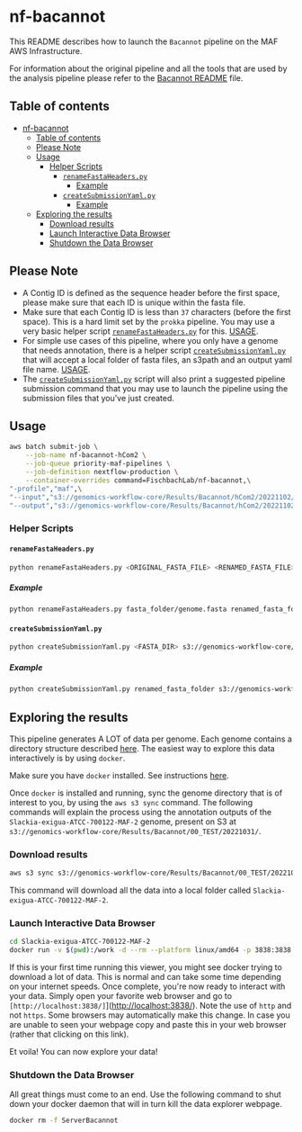 # nf-bacannot

This README describes how to launch the `Bacannot` pipeline on the MAF AWS Infrastructure.

For information about the original pipeline and all the tools that are used by the analysis pipeline please refer to the [Bacannot README](README.md) file.

## Table of contents

- [nf-bacannot](#nf-bacannot)
  - [Table of contents](#table-of-contents)
  - [Please Note](#please-note)
  - [Usage](#usage)
    - [Helper Scripts](#helper-scripts)
      - [`renameFastaHeaders.py`](#renamefastaheaderspy)
        - [Example](#example)
      - [`createSubmissionYaml.py`](#createsubmissionyamlpy)
        - [Example](#example-1)
  - [Exploring the results](#exploring-the-results)
    - [Download results](#download-results)
    - [Launch Interactive Data Browser](#launch-interactive-data-browser)
    - [Shutdown the Data Browser](#shutdown-the-data-browser)

## Please Note

- A Contig ID is defined as the sequence header before the first space, please make sure that each ID is unique within the fasta file.
- Make sure that each Contig ID is less than `37` characters (before the first space). This is a hard limit set by the `prokka` pipeline. You may use a very basic helper script [`renameFastaHeaders.py`](bin/renameFastaHeaders.py) for this. [USAGE](#renamefastaheaderspy).
- For simple use cases of this pipeline, where you only have a genome that needs annotation, there is a helper script [`createSubmissionYaml.py`](bin/createSubmissionYaml.py) that will accept a local folder of fasta files, an s3path and an output yaml file name. [USAGE](#createsubmissionyamlpy).
- The [`createSubmissionYaml.py`](bin/createSubmissionYaml.py) script will also print a suggested pipeline submission command that you may use to launch the pipeline using the submission files that you've just created.

## Usage

```bash
aws batch submit-job \
    --job-name nf-bacannot-hCom2 \
    --job-queue priority-maf-pipelines \
    --job-definition nextflow-production \
    --container-overrides command=FischbachLab/nf-bacannot,\
"-profile","maf",\
"--input","s3://genomics-workflow-core/Results/Bacannot/hCom2/20221102/inputs/hCom2.yaml"
"--output","s3://genomics-workflow-core/Results/Bacannot/hCom2/20221102"
```

### Helper Scripts

#### `renameFastaHeaders.py`

```bash
python renameFastaHeaders.py <ORIGINAL_FASTA_FILE> <RENAMED_FASTA_FILE>
```

##### Example

```bash
python renameFastaHeaders.py fasta_folder/genome.fasta renamed_fasta_folder/genome.fasta
```

#### `createSubmissionYaml.py`

```bash
python createSubmissionYaml.py <FASTA_DIR> s3://genomics-workflow-core/Results/Bacannot/<PROJECT>/<PREFIX>/inputs <PROJECT>_<PREFIX>.yaml
```

##### Example

```bash
python createSubmissionYaml.py renamed_fasta_folder s3://genomics-workflow-core/Results/Bacannot/hCom2/20221102/inputs hCom2.yaml
```

## Exploring the results

This pipeline generates A LOT of data per genome. Each genome contains a directory structure described [here](https://bacannot.readthedocs.io/en/latest/outputs). The easiest way to explore this data interactively is by using `docker`.

Make sure you have `docker` installed. See instructions [here](https://docs.docker.com/get-docker/).

Once `docker` is installed and running, sync the genome directory that is of interest to you, by using the `aws s3 sync` command. The following commands will explain the process using the annotation outputs of the `Slackia-exigua-ATCC-700122-MAF-2` genome, present on S3 at `s3://genomics-workflow-core/Results/Bacannot/00_TEST/20221031/`.

### Download results

```bash
aws s3 sync s3://genomics-workflow-core/Results/Bacannot/00_TEST/20221031/Slackia-exigua-ATCC-700122-MAF-2/ Slackia-exigua-ATCC-700122-MAF-2
```

This command will download all the data into a local folder called `Slackia-exigua-ATCC-700122-MAF-2`.

### Launch Interactive Data Browser

```bash
cd Slackia-exigua-ATCC-700122-MAF-2
docker run -v $(pwd):/work -d --rm --platform linux/amd64 -p 3838:3838 -p 4567:4567 --name ServerBacannot fmalmeida/bacannot:server
```

If this is your first time running this viewer, you might see docker trying to download a lot of data. This is normal and can take some time depending on your internet speeds. Once complete, you're now ready to interact with your data. Simply open your favorite web browser and go to `[http://localhost:3838/]`](<http://localhost:3838/>). Note the use of `http` and not `https`. Some browsers may automatically make this change. In case you are unable to seen your webpage copy and paste this in your web browser (rather that clicking on this link).

Et voila! You can now explore your data!

### Shutdown the Data Browser

All great things must come to an end. Use the following command to shut down your docker daemon that will in turn kill the data explorer webpage.

```bash
docker rm -f ServerBacannot
```
